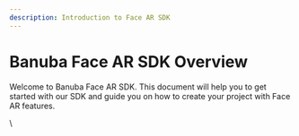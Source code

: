 ```yaml
---
description: Introduction to Face AR SDK
---
```


# Banuba Face AR SDK Overview

Welcome to Banuba Face AR SDK. This document will help you to get started with our SDK and guide you on how to create your project with Face AR features.

\
